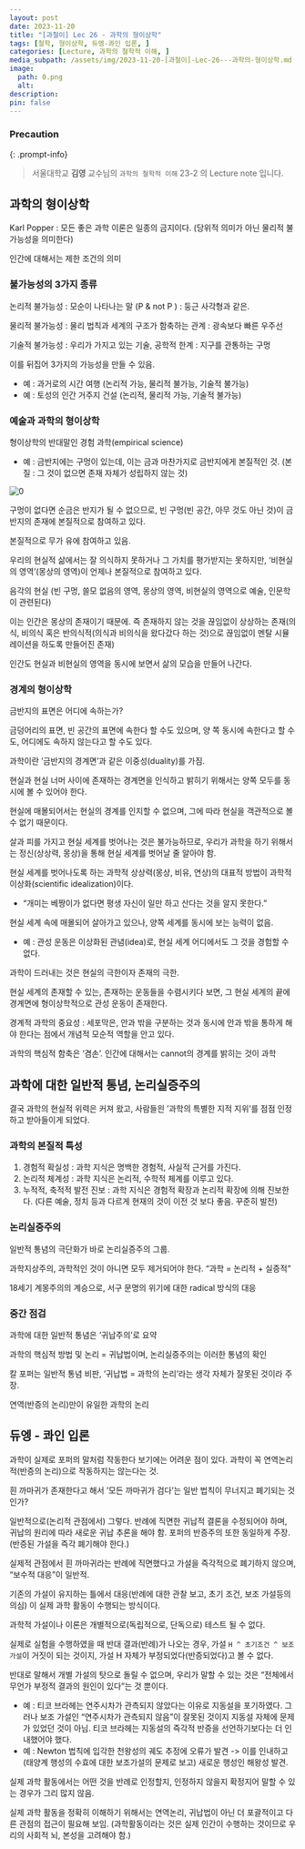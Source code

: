 ```yaml
---
layout: post
date: 2023-11-20
title: "[과철이] Lec 26 - 과학의 형이상학"
tags: [철학, 형이상학, 듀엥-콰인 입론, ]
categories: [Lecture, 과학의 철학적 이해, ]
media_subpath: /assets/img/2023-11-20-[과철이]-Lec-26---과학의-형이상학.md
image:
  path: 0.png
  alt:  
description:  
pin: false
---
```



### Precaution


{: .prompt-info}


> 서울대학교 **김영** 교수님의 `과학의 철학적 이해` 23-2 의 Lecture note 입니다. 


## 과학의 형이상학


Karl Popper : 모든 좋은 과학 이론은 일종의 금지이다. (당위적 의미가 아닌 물리적 불가능성을 의미한다)


인간에 대해서는 제한 조건의 의미


### 불가능성의 3가지 종류


논리적 불가능성 : 모순이 나타나는 말 (P & not P ) : 둥근 사각형과 같은.


물리적 불가능성 : 물리 법칙과 세계의 구조가 함축하는 관계 : 광속보다 빠른 우주선


기술적 불가능성 : 우리가 가지고 있는 기술, 공학적 한계 : 지구를 관통하는 구멍


이를 뒤집어 3가지의 가능성을 만들 수 있음.

- 예 : 과거로의 시간 여행 (논리적 가능, 물리적 불가능, 기술적 불가능)
- 예 : 토성의 인간 거주지 건설 (논리적, 물리적 가능, 기술적 불가능)

### 예술과 과학의 형이상학


형이상학의 반대말인 경험 과학(empirical science)

- 예 : 금반지에는 구멍이 있는데, 이는 금과 마찬가지로 금반지에게 본질적인 것. (본질 : 그 것이 없으면 존재 자체가 성립하지 않는 것)

![0](/0.png)


구멍이 없다면 순금은 반지가 될 수 없으므로, 빈 구멍(빈 공간, 아무 것도 아닌 것)이 금반지의 존재에 본질적으로 참여하고 있다.


본질적으로 무가 유에 참여하고 있음.


우리의 현실적 삶에서는 잘 의식하지 못하거나 그 가치를 평가받지는 못하지만, ‘비현실의 영역’(몽상의 영역)이 언제나 본질적으로 참여하고 있다.


음각의 현실 (빈 구멍, 쓸모 없음의 영역, 몽상의 영역, 비현실의 영역으로 예술, 인문학이 관련된다)


이는 인간은 몽상의 존재이기 때문에. 즉 존재하지 않는 것을 끊임없이 상상하는 존재(의식, 비의식 혹은 반의식적(의식과 비의식을 왔다갔다 하는 것)으로 끊임없이 멘탈 시뮬레이션을 하도록 만들어진 존재)


인간도 현실과 비현실의 영역을 동시에 보면서 삶의 모습을 만들어 나간다.


### 경계의 형이상학


금반지의 표면은 어디에 속하는가?


금덩어리의 표면, 빈 공간의 표면에 속한다 할 수도 있으며, 양 쪽 동시에 속한다고 할 수도, 어디에도 속하지 않는다고 할 수도 있다.


과학이란 ’금반지의 경계면’과 같은 이중성(duality)를 가짐.


현실과 현실 너머 사이에 존재하는 경계면을 인식하고 밝히기 위해서는 양쪽 모두를 동시에 볼 수 있어야 한다.


현실에 매몰되어서는 현실의 경계를 인지할 수 없으며, 그에 따라 현실을 객관적으로 볼 수 없기 때문이다.


살과 피를 가지고 현실 세계를 벗어나는 것은 불가능하므로, 우리가 과학을 하기 위해서는 정신(상상력, 몽상)을 통해 현실 세계를 벗어날 줄 알아야 함.


현실 세계를 벗어나도록 하는 과학적 상상력(몽상, 비유, 연상)의 대표적 방법이 과학적 이상화(scientific idealization)이다.

- “개미는 베짱이가 없다면 평생 자신이 일만 하고 산다는 것을 알지 못한다.”

현실 세계 속에 매몰되어 살아가고 있으나, 양쪽 세계를 동시에 보는 능력이 없음.

- 예 : 관성 운동은 이상화된 관념(idea)로, 현실 세계 어디에서도 그 것을 경험할 수 없다.

과학이 드러내는 것은 현실의 극한이자 존재의 극한.


현실 세계의 존재할 수 있는, 존재하는 운동들을 수렴시키다 보면, 그 현실 세계의 끝에 경계면에 형이상학적으로 관성 운동이 존재한다.


경계적 과학의 중요성 : 세포막은, 안과 밖을 구분하는 것과 동시에 안과 밖을 통하게 해야 한다는 점에서 개념적 모순적 역할을 안고 있다.


과학의 핵심적 함축은 ‘겸손’. 인간에 대해서는 cannot의 경계를 밝히는 것이 과학


## 과학에 대한 일반적 통념, 논리실증주의


결국 과학의 현실적 위력은 커져 왔고, 사람들읜 ’과학의 특별한 지적 지위’를 점점 인정하고 받아들이게 되었다.


### 과학의 본질적 특성

1. 경험적 확실성 : 과학 지식은 명백한 경험적, 사실적 근거를 가진다.
2. 논리적 체계성 : 과학 지식은 논리적, 수학적 체계를 이루고 있다.
3. 누적적, 축적적 발전 진보 : 과학 지식은 경험적 확장과 논리적 확장에 의해 진보한다. (다른 예술, 정치 등과 다르게 현재의 것이 이전 것 보다 좋음. 꾸준히 발전)

### 논리실증주의


일반적 통념의 극단화가 바로 논리실증주의 그룹.


과학지상주의, 과학적인 것이 아니면 모두 제거되어야 한다. “과학 = 논리적 + 실증적”


18세기 계몽주의의 계승으로, 서구 문명의 위기에 대한 radical 방식의 대응


### 중간 점검


과학에 대한 일반적 통념은 ’귀납주의’로 요약


과학의 핵심적 방법 및 논리 = 귀납법이며, 논리실증주의는 이러한 통념의 확인


칼 포퍼는 일반적 통념 비판, ’귀납법 = 과학의 논리’라는 생각 자체가 잘못된 것이라 주장.


연역(반증의 논리)만이 유일한 과학의 논리


## 듀엥 - 콰인 입론


과학이 실제로 포퍼의 말처럼 작동한다 보기에는 어려운 점이 있다. 과학이 꼭 연역논리적(반증의 논리)으로 작동하지는 않는다는 것.


흰 까마귀가 존재한다고 해서 ’모든 까마귀가 검다’는 일반 법칙이 무너지고 폐기되는 것인가?


일반적으로(논리적 관점에서) 그렇다. 반례에 직면한 귀납적 결론을 수정되어야 하며, 귀납의 원리에 따라 새로운 귀납 추론을 해야 함. 포퍼의 반증주의 또한 동일하게 주장. (반증된 가설을 즉각 폐기해야 한다.)


실제적 관점에서 흰 까마귀라는 반례에 직면했다고 가설을 즉각적으로 폐기하지 않으며, “보수적 대응”이 일반적.


기존의 가설이 유지하는 틀에서 대응(반례에 대한 관찰 보고, 초기 조건, 보조 가설등의 의심) 이 실제 과학 활동이 수행되는 방식이다.


과학적 가설이나 이론은 개별적으로(독립적으로, 단독으로) 테스트 될 수 없다.


실제로 실험을 수행하였을 때 반대 결과(반례)가 나오는 경우, 가설 `H ^ 초기조건 ^ 보조 가설`이 거짓이 되는 것이지, 가설 H 자체가 부정되었다(반증되었다)고 볼 수 없다.


반대로 말해서 개별 가설의 탓으로 돌릴 수 없으며, 우리가 말할 수 있는 것은 “전체에서 무언가 부정적 결과의 원인이 있다”는 것 뿐이다.

- 예 : 티코 브라헤는 연주시차가 관측되지 않았다는 이유로 지동설을 포기하였다. 그러나 보조 가설인 “연주시차가 관측되지 않음”이 잘못된 것이지 지동설 자체에 문제가 있었던 것이 아님. 티코 브라헤는 지동설의 즉각적 반증을 선언하기보다는 더 인내했어야 했다.
- 예 : Newton 법칙에 입각한 천왕성의 궤도 추정에 오류가 발견 -> 이를 인내하고 (태양계 행성의 수효에 대한 보조가설의 문제로 보고) 새로운 행성인 해왕성 발견.

실제 과학 활동에서는 어떤 것을 반례로 인정할지, 인정하지 않을지 확정지어 말할 수 있는 경우가 그리 많지 않음.


실제 과학 활동을 정확히 이해하기 위해서는 연역논리, 귀납법이 아닌 더 포괄적이고 다른 관점의 접근이 필요해 보임. (과학활동이라는 것은 실제 인간이 수행하는 것이므로 우리의 사회적 뇌, 본성을 고려해야 함.)

